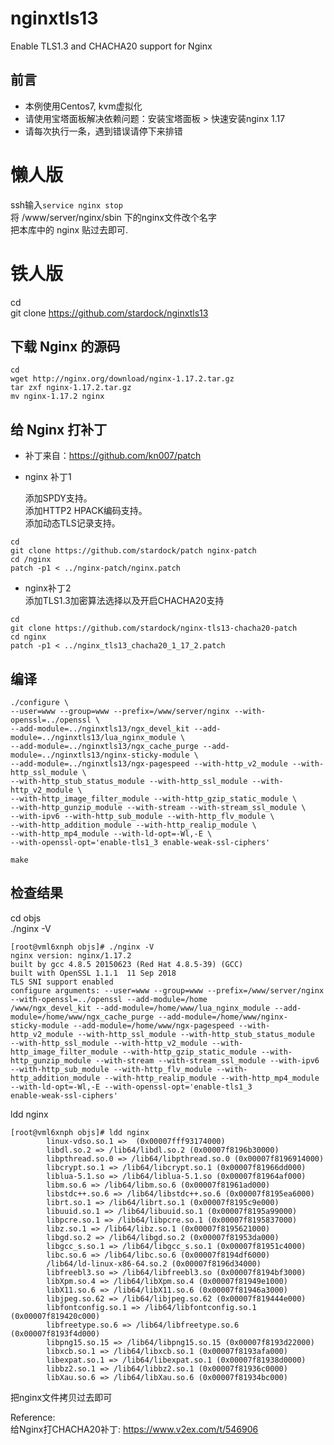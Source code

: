 # nginxtls13
Enable TLS1.3 and CHACHA20 support for Nginx

## 前言  

* 本例使用Centos7, kvm虚拟化  
* 请使用宝塔面板解决依赖问题：安装宝塔面板 > 快速安装nginx 1.17  
* 请每次执行一条，遇到错误请停下来排错


# 懒人版  

ssh输入`service nginx stop`  
将 /www/server/nginx/sbin 下的nginx文件改个名字  
把本库中的 nginx 贴过去即可.  


# 铁人版  

cd  
git clone https://github.com/stardock/nginxtls13  


## 下载 Nginx 的源码  

```  
cd 
wget http://nginx.org/download/nginx-1.17.2.tar.gz
tar zxf nginx-1.17.2.tar.gz
mv nginx-1.17.2 nginx
```  

## 给 Nginx 打补丁  

 * 补丁来自：https://github.com/kn007/patch  

 * nginx 补丁1  

     添加SPDY支持。  
     添加HTTP2 HPACK编码支持。  
     添加动态TLS记录支持。  
    
```  
cd
git clone https://github.com/stardock/patch nginx-patch
cd /nginx
patch -p1 < ../nginx-patch/nginx.patch
```  
 * nginx补丁2  
   添加TLS1.3加密算法选择以及开启CHACHA20支持  
```  
cd
git clone https://github.com/stardock/nginx-tls13-chacha20-patch
cd nginx
patch -p1 < ../nginx_tls13_chacha20_1_17_2.patch 	
```  

## 编译
```  
./configure \
--user=www --group=www --prefix=/www/server/nginx --with-openssl=../openssl \
--add-module=../nginxtls13/ngx_devel_kit --add-module=../nginxtls13/lua_nginx_module \
--add-module=../nginxtls13/ngx_cache_purge --add-module=../nginxtls13/nginx-sticky-module \
--add-module=../nginxtls13/ngx-pagespeed --with-http_v2_module --with-http_ssl_module \
--with-http_stub_status_module --with-http_ssl_module --with-http_v2_module \
--with-http_image_filter_module --with-http_gzip_static_module \
--with-http_gunzip_module --with-stream --with-stream_ssl_module \
--with-ipv6 --with-http_sub_module --with-http_flv_module \
--with-http_addition_module --with-http_realip_module \
--with-http_mp4_module --with-ld-opt=-Wl,-E \
--with-openssl-opt='enable-tls1_3 enable-weak-ssl-ciphers'

make  
```  

## 检查结果
cd objs  
./nginx -V  
```  
[root@vml6xnph objs]# ./nginx -V
nginx version: nginx/1.17.2
built by gcc 4.8.5 20150623 (Red Hat 4.8.5-39) (GCC)
built with OpenSSL 1.1.1  11 Sep 2018
TLS SNI support enabled
configure arguments: --user=www --group=www --prefix=/www/server/nginx --with-openssl=../openssl --add-module=/home
/www/ngx_devel_kit --add-module=/home/www/lua_nginx_module --add-module=/home/www/ngx_cache_purge --add-module=/home/www/nginx-
sticky-module --add-module=/home/www/ngx-pagespeed --with-http_v2_module --with-http_ssl_module --with-http_stub_status_module 
--with-http_ssl_module --with-http_v2_module --with-http_image_filter_module --with-http_gzip_static_module --with-
http_gunzip_module --with-stream --with-stream_ssl_module --with-ipv6 --with-http_sub_module --with-http_flv_module --with-
http_addition_module --with-http_realip_module --with-http_mp4_module --with-ld-opt=-Wl,-E --with-openssl-opt='enable-tls1_3 
enable-weak-ssl-ciphers'
```  
ldd nginx  
```  
[root@vml6xnph objs]# ldd nginx
        linux-vdso.so.1 =>  (0x00007fff93174000)
        libdl.so.2 => /lib64/libdl.so.2 (0x00007f8196b30000)
        libpthread.so.0 => /lib64/libpthread.so.0 (0x00007f8196914000)
        libcrypt.so.1 => /lib64/libcrypt.so.1 (0x00007f81966dd000)
        liblua-5.1.so => /lib64/liblua-5.1.so (0x00007f81964af000)
        libm.so.6 => /lib64/libm.so.6 (0x00007f81961ad000)
        libstdc++.so.6 => /lib64/libstdc++.so.6 (0x00007f8195ea6000)
        librt.so.1 => /lib64/librt.so.1 (0x00007f8195c9e000)
        libuuid.so.1 => /lib64/libuuid.so.1 (0x00007f8195a99000)
        libpcre.so.1 => /lib64/libpcre.so.1 (0x00007f8195837000)
        libz.so.1 => /lib64/libz.so.1 (0x00007f8195621000)
        libgd.so.2 => /lib64/libgd.so.2 (0x00007f81953da000)
        libgcc_s.so.1 => /lib64/libgcc_s.so.1 (0x00007f81951c4000)
        libc.so.6 => /lib64/libc.so.6 (0x00007f8194df6000)
        /lib64/ld-linux-x86-64.so.2 (0x00007f8196d34000)
        libfreebl3.so => /lib64/libfreebl3.so (0x00007f8194bf3000)
        libXpm.so.4 => /lib64/libXpm.so.4 (0x00007f81949e1000)
        libX11.so.6 => /lib64/libX11.so.6 (0x00007f81946a3000)
        libjpeg.so.62 => /lib64/libjpeg.so.62 (0x00007f819444e000)
        libfontconfig.so.1 => /lib64/libfontconfig.so.1 (0x00007f819420c000)
        libfreetype.so.6 => /lib64/libfreetype.so.6 (0x00007f8193f4d000)
        libpng15.so.15 => /lib64/libpng15.so.15 (0x00007f8193d22000)
        libxcb.so.1 => /lib64/libxcb.so.1 (0x00007f8193afa000)
        libexpat.so.1 => /lib64/libexpat.so.1 (0x00007f81938d0000)
        libbz2.so.1 => /lib64/libbz2.so.1 (0x00007f81936c0000)
        libXau.so.6 => /lib64/libXau.so.6 (0x00007f81934bc000)
```  

把nginx文件拷贝过去即可  


Reference:  
给Nginx打CHACHA20补丁: https://www.v2ex.com/t/546906  
